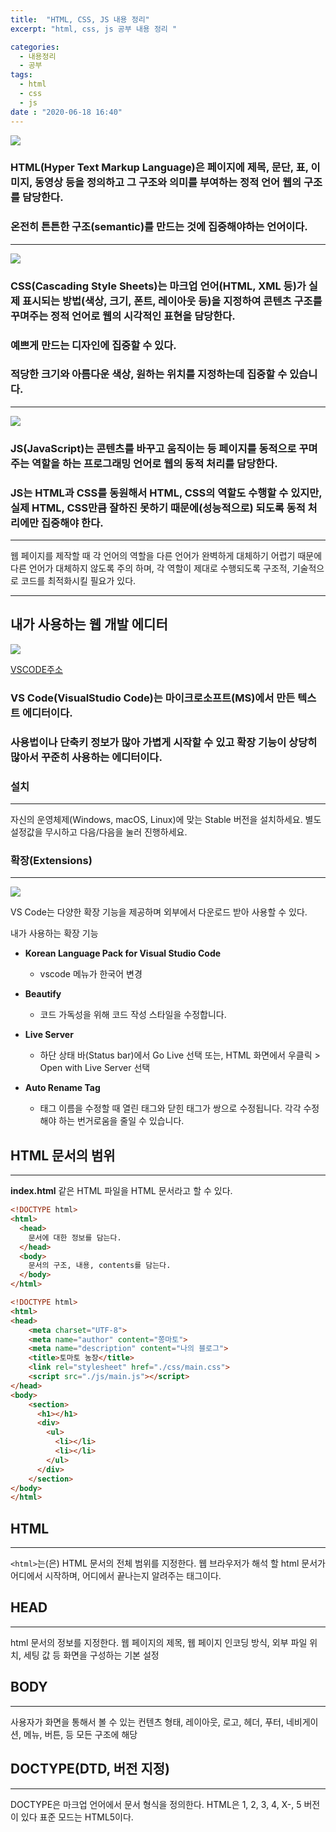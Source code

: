 ```yaml
---
title:  "HTML, CSS, JS 내용 정리"
excerpt: "html, css, js 공부 내용 정리 "

categories:
  - 내용정리
  - 공부
tags:
  - html
  - css
  - js
date : "2020-06-18 16:40"
---
```


![](/assets/images/html5.png)

### HTML(Hyper Text Markup Language)은 페이지에 제목, 문단, 표, 이미지, 동영상 등을 정의하고 그 구조와 의미를 부여하는 **정적 언어** 웹의 구조를 담당한다.
### 온전히 튼튼한 구조(semantic)를 만드는 것에 집중해야하는 언어이다.
---
![](/assets/images/css3.png)

### CSS(Cascading Style Sheets)는 마크업 언어(HTML, XML 등)가 실제 표시되는 방법(색상, 크기, 폰트, 레이아웃 등)을 지정하여 콘텐츠 구조를 꾸며주는 **정적 언어**로 웹의 시각적인 표현을 담당한다.
### 예쁘게 만드는 디자인에 집중할 수 있다.
### 적당한 크기와 아름다운 색상, 원하는 위치를 지정하는데 집중할 수 있습니다.
---
![](/assets/images/javascript.png)

### JS(JavaScript)는 콘텐츠를 바꾸고 움직이는 등 페이지를 **동적**으로 꾸며주는 역할을 하는 프로그래밍 언어로 웹의 **동적 처리**를 담당한다.
### JS는 HTML과 CSS를 동원해서 HTML, CSS의 역할도 수행할 수 있지만, 실제 HTML, CSS만큼 잘하진 못하기 때문에(성능적으로) 되도록 동적 처리에만 집중해야 한다.

---

웹 페이지를 제작할 때 각 언어의 역할을 다른 언어가 완벽하게 대체하기 어렵기 때문에 다른 언어가 대체하지 않도록 주의 하며, 각 역할이 제대로 수행되도록 구조적, 기술적으로 코드를 최적화시킬 필요가 있다.

---

## 내가 사용하는 웹 개발 에디터
![](/assets/images/logo_vs_code.jpg)

[VSCODE주소](https://code.visualstudio.com/)

### VS Code(VisualStudio Code)는 마이크로소프트(MS)에서 만든 텍스트 에디터이다.
### 사용법이나 단축키 정보가 많아 가볍게 시작할 수 있고 확장 기능이 상당히 많아서 꾸준히 사용하는 에디터이다.

### 설치
---
자신의 운영체제(Windows, macOS, Linux)에 맞는 Stable 버전을 설치하세요.
별도 설정값을 무시하고 다음/다음을 눌러 진행하세요.

### 확장(Extensions)
---
![](/assets/images/vs_code_extensions_icon.jpg)

VS Code는 다양한 확장 기능을 제공하며 외부에서 다운로드 받아 사용할 수 있다.

내가 사용하는 확장 기능
- **Korean Language Pack for Visual Studio Code**
    - vscode 메뉴가 한국어 변경

- **Beautify**
    - 코드 가독성을 위해 코드 작성 스타일을 수정합니다.

- **Live Server**
    - 하단 상태 바(Status bar)에서 Go Live 선택 또는,
    HTML 화면에서 우클릭 > Open with Live Server 선택

- **Auto Rename Tag**
    - 태그 이름을 수정할 때 열린 태그와 닫힌 태그가 쌍으로 수정됩니다.
    각각 수정해야 하는 번거로움을 줄일 수 있습니다.


## HTML 문서의 범위
---

**index.html** 같은 HTML 파일을 HTML 문서라고 할 수 있다.

``` html
<!DOCTYPE html>
<html>
  <head>
    문서에 대한 정보를 담는다.
  </head>
  <body>
    문서의 구조, 내용, contents를 담는다.
  </body>
</html>
````

``` html
<!DOCTYPE html>
<html>
<head>
    <meta charset="UTF-8">
    <meta name="author" content="쫑마토">
    <meta name="description" content="나의 블로그">
    <title>토마토 농장</title>
    <link rel="stylesheet" href="./css/main.css">
    <script src="./js/main.js"></script>
</head>
<body>
    <section>
      <h1></h1>
      <div>
        <ul>
          <li></li>
          <li></li>
        </ul>
      </div>
    </section>
</body>
</html>
```
## HTML
---
`<html>`는(은) HTML 문서의 전체 범위를 지정한다.
웹 브라우저가 해석 할 html 문서가 어디에서 시작하며, 어디에서 끝나는지 알려주는 태그이다.

## HEAD
---
html 문서의 정보를 지정한다.
웹 페이지의 제목, 웹 페이지 인코딩 방식, 외부 파일 위치, 세팅 값 등
화면을 구성하는 기본 설정 

## BODY
---
사용자가 화면을 통해서 볼 수 있는 컨텐츠 형태, 레이아웃, 로고, 헤더, 푸터, 네비게이션, 메뉴, 버튼, 등 모든 구조에 해당

## DOCTYPE(DTD, 버전 지정)
---
DOCTYPE은 마크업 언어에서 문서 형식을 정의한다.
HTML은 1, 2, 3, 4, X-, 5 버전이 있다
표준 모드는 HTML5이다.